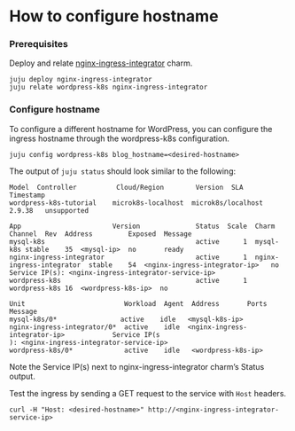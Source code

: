 # How to configure hostname

### Prerequisites

Deploy and relate [nginx-ingress-integrator](https://charmhub.io/nginx-ingress-integrator) charm.

```
juju deploy nginx-ingress-integrator
juju relate wordpress-k8s nginx-ingress-integrator
```

### Configure hostname

To configure a different hostname for WordPress, you can configure the ingress hostname through the
wordpress-k8s configuration.

```
juju config wordpress-k8s blog_hostname=<desired-hostname>
```

The output of `juju status` should look similar to the following:

```
Model  Controller          Cloud/Region        Version  SLA          Timestamp
wordpress-k8s-tutorial    microk8s-localhost  microk8s/localhost  2.9.38   unsupported

App                       Version              Status  Scale  Charm     Channel  Rev  Address         Exposed  Message
mysql-k8s                                      active      1  mysql-k8s stable    35  <mysql-ip>  no       ready
nginx-ingress-integrator                       active      1  nginx-ingress-integrator  stable    54  <nginx-ingress-integrator-ip>   no       Service IP(s): <nginx-ingress-integrator-service-ip>
wordpress-k8s                                  active      1  wordpress-k8s 16  <wordpress-k8s-ip>  no

Unit                         Workload  Agent  Address       Ports     Message
mysql-k8s/0*                active    idle   <mysql-k8s-ip>
nginx-ingress-integrator/0*  active    idle  <nginx-ingress-integrator-ip>            Service IP(s
): <nginx-ingress-integrator-service-ip>
wordpress-k8s/0*             active    idle   <wordpress-k8s-ip>
```

Note the Service IP(s) next to nginx-ingress-integrator charm’s Status output.

Test the ingress by sending a GET request to the service with `Host` headers.

```
curl -H "Host: <desired-hostname>" http://<nginx-ingress-integrator-service-ip>
```